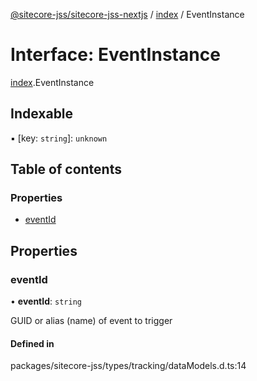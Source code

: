 [@sitecore-jss/sitecore-jss-nextjs](../README.md) / [index](../modules/index.md) / EventInstance

# Interface: EventInstance

[index](../modules/index.md).EventInstance

## Indexable

▪ [key: `string`]: `unknown`

## Table of contents

### Properties

- [eventId](index.EventInstance.md#eventid)

## Properties

### eventId

• **eventId**: `string`

GUID or alias (name) of event to trigger

#### Defined in

packages/sitecore-jss/types/tracking/dataModels.d.ts:14
